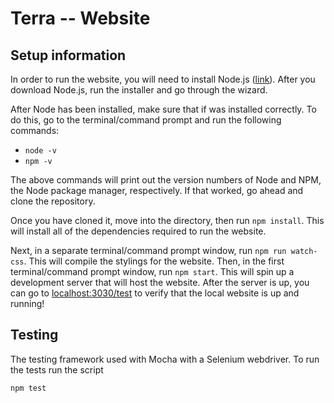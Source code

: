 # Terra -- Website

## Setup information

In order to run the website, you will need to install Node.js ([link](https://nodejs.org/en/download/)). After you download Node.js, run the installer and go through the wizard.

After Node has been installed, make sure that if was installed correctly. To do this, go to the terminal/command prompt and run the following commands:

* `node -v`
* `npm -v`

The above commands will print out the version numbers of Node and NPM, the Node package manager, respectively. If that worked, go ahead and clone the repository.

Once you have cloned it, move into the directory, then run `npm install`. This will install all of the dependencies required to run the website.

Next, in a separate terminal/command prompt window, run  `npm run watch-css`. This will compile the stylings for the website. Then, in the first terminal/command prompt window, run `npm start`. This will spin up a development server that will host the website. After the server is up, you can go to [localhost:3030/test](localhost:3030/test) to verify that the local website is up and running!

## Testing

The testing framework used with Mocha with a Selenium webdriver. To run the tests run the script

```
npm test
```
